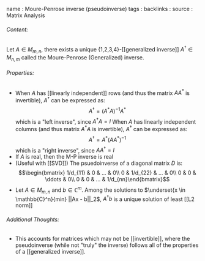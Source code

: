 name : Moure-Penrose inverse (pseudoinverse)
tags : 
backlinks : 
source : Matrix Analysis

###### Content:
Let $A \in M_{m,n}$, there exists a unique {1,2,3,4}-[[generalized inverse]] $A^\dagger \in M_{n,m}$ called the Moure-Penrose (Generalized) inverse.

###### Properties:
- When $A$ has [[linearly independent]] rows (and thus the matrix $AA^*$ is invertible), $A^\dagger$ can be expressed as: $$A^\dagger = (A^*A)^{-1}A^*$$ which is a "left inverse", since $A^\dagger A=I$ When $A$ has linearly independent columns (and thus matrix $A^*A$ is invertible), $A^\dagger$ can be expressed as: $$A^\dagger = A^*(AA^*)^{-1}$$ which is a "right inverse", since $AA^\dagger =I$
- If $A$ is real, then the M-P inverse is real
- (Useful with [[SVD]]) The psuedoinverse of a diagonal matrix $D$ is: $$\begin{bmatrix} 1/d_{11} & 0 & ... & 0\\ 0 & 1/d_{22} & ... & 0\\ 0 & 0 & \ddots & 0\\ 0 & 0 & ... & 1/d_{nn}\end{bmatrix}$$
- Let $A \in M_{m,n}$ and $b\in \mathbb{C}^m$. Among the solutions to $\underset{x \in \mathbb{C}^n}{min} ||Ax - b||_2$, $A^\dagger b$ is a unique solution of least [[L2 norm]]

###### Additional Thoughts:
- This accounts for matrices which may not be [[invertible]], where the pseudoinverse (while not "truly" the inverse) follows all of the properties of a [[generalized inverse]].